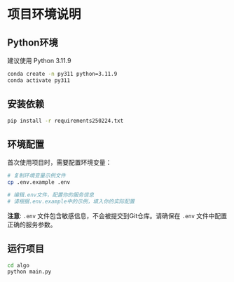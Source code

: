 # 项目环境说明

## Python环境

建议使用 Python 3.11.9

```bash
conda create -n py311 python=3.11.9
conda activate py311
```

## 安装依赖

```bash
pip install -r requirements250224.txt
```

## 环境配置

首次使用项目时，需要配置环境变量：

```bash
# 复制环境变量示例文件
cp .env.example .env

# 编辑.env文件，配置你的服务信息
# 请根据.env.example中的示例，填入你的实际配置
```

**注意**: `.env` 文件包含敏感信息，不会被提交到Git仓库。请确保在 `.env` 文件中配置正确的服务参数。

## 运行项目

```bash
cd algo
python main.py
```